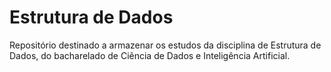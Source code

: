 # Estrutura de Dados
Repositório destinado a armazenar os estudos da disciplina de Estrutura de Dados, do bacharelado de Ciência de Dados e Inteligência Artificial.

